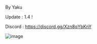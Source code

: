 By Yaku

Update : 1.4 !

Discord : https://discord.gg/Xzn8qYbKnY

![image](https://github.com/ALPHA7Back/7Slaytool/assets/163157882/5e9af533-f184-4606-99b9-b449502f4c68)

